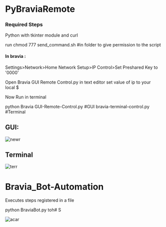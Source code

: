 # PyBraviaRemote 

### Required Steps

Python with tkinter module and curl 

run
chmod 777 send_command.sh #in folder to give permission to the script

#### In bravia :

Settings>Network>Home Network Setup>IP Control>Set Preshared Key to '0000'

Open Bravia GUI Remote Control.py in text editor set value of ip to your local $

Now Run in terminal 

python Bravia GUI-Remote-Control.py #GUI
bravia-terminal-control.py #Terminal

## GUI:

![newr](https://user-images.githubusercontent.com/12981490/31310212-5c7fe6e2-abb1-11e7-9b65-16ec67d606dc.png)


## Terminal

![terr](https://user-images.githubusercontent.com/12981490/31248845-ca94bb88-aa32-11e7-99c9-d55c1d0b8d96.png)


# Bravia_Bot-Automation

Executes steps registered in a file 

python BraviaBot.py
toh# S

![acar](https://user-images.githubusercontent.com/12981490/31854721-853fed10-b6bb-11e7-8dd6-01f160a4eec4.png)

